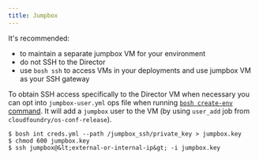 ```yaml
---
title: Jumpbox
---
```


It's recommended:

- to maintain a separate jumpbox VM for your environment
- do not SSH to the Director
- use `bosh ssh` to access VMs in your deployments and use jumpbox VM as your SSH gateway

To obtain SSH access specifically to the Director VM when necessary you can opt into `jumpbox-user.yml` ops file when running [`bosh create-env` command](cli-v2.html#create-env). It will add a `jumpbox` user to the VM (by using `user_add` job from `cloudfoundry/os-conf-release`).

```shell
$ bosh int creds.yml --path /jumpbox_ssh/private_key > jumpbox.key
$ chmod 600 jumpbox.key
$ ssh jumpbox@&lt;external-or-internal-ip&gt; -i jumpbox.key
```
